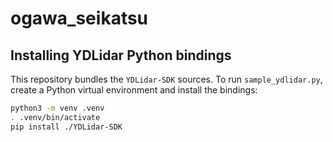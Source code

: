 # ogawa_seikatsu

## Installing YDLidar Python bindings

This repository bundles the `YDLidar-SDK` sources. To run `sample_ydlidar.py`, create a Python virtual environment and install the bindings:

```bash
python3 -m venv .venv
. .venv/bin/activate
pip install ./YDLidar-SDK
```

